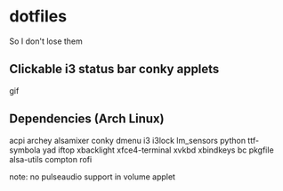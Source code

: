 # dotfiles
So I don't lose them

## Clickable i3 status bar conky applets

gif

## Dependencies (Arch Linux)

acpi archey alsamixer conky dmenu i3 i3lock lm_sensors python 
ttf-symbola yad iftop xbacklight xfce4-terminal xvkbd xbindkeys 
bc pkgfile alsa-utils compton rofi

note: no pulseaudio support in volume applet

